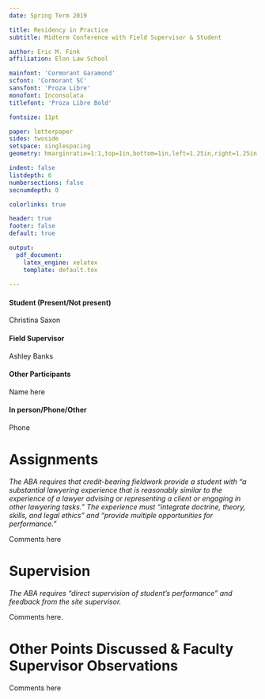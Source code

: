 ```yaml
---
date: Spring Term 2019

title: Residency in Practice
subtitle: Midterm Conference with Field Supervisor & Student

author: Eric M. Fink
affiliation: Elon Law School 

mainfont: 'Cormorant Garamond'
scfont: 'Cormorant SC'
sansfont: 'Proza Libre'
monofont: Inconsolata
titlefont: 'Proza Libre Bold'

fontsize: 11pt

paper: letterpaper
sides: twoside
setspace: singlespacing
geometry: hmarginratio=1:1,top=1in,bottom=1in,left=1.25in,right=1.25in

indent: false
listdepth: 6
numbersections: false 
secnumdepth: 0

colorlinks: true

header: true
footer: false
default: true 

output: 
  pdf_document:
    latex_engine: xelatex
    template: default.tex
    
---
```


#### Student (Present/Not present)

Christina Saxon

#### Field Supervisor  

Ashley Banks

#### Other Participants

Name here

#### In person/Phone/Other

Phone

# Assignments 

_The ABA requires that credit-bearing fieldwork provide a student with “a substantial lawyering experience that is reasonably similar to the experience of a lawyer advising or representing a client or engaging in other lawyering tasks.” The experience must “integrate doctrine, theory, skills, and legal ethics” and “provide multiple opportunities for performance.”_

Comments here

# Supervision 

_The ABA requires “direct supervision of student’s performance” and feedback from the site supervisor._ 

Comments here. 


# Other Points Discussed & Faculty Supervisor Observations 

Comments here 